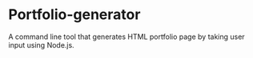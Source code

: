 # Portfolio-generator
A command line tool that generates HTML portfolio page by taking user input using Node.js.
